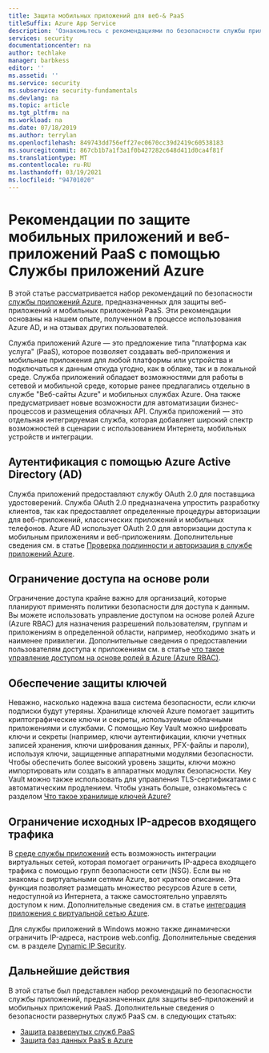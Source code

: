 ```yaml
---
title: Защита мобильных приложений для веб-& PaaS
titleSuffix: Azure App Service
description: 'Ознакомьтесь с рекомендациями по безопасности службы приложений Azure, чтобы защитить свои веб-приложения и мобильные приложения PaaS. '
services: security
documentationcenter: na
author: techlake
manager: barbkess
editor: ''
ms.assetid: ''
ms.service: security
ms.subservice: security-fundamentals
ms.devlang: na
ms.topic: article
ms.tgt_pltfrm: na
ms.workload: na
ms.date: 07/18/2019
ms.author: terrylan
ms.openlocfilehash: 849743dd756eff27ec0670cc39d2419c60538183
ms.sourcegitcommit: 867cb1b7a1f3a1f0b427282c648d411d0ca4f81f
ms.translationtype: MT
ms.contentlocale: ru-RU
ms.lasthandoff: 03/19/2021
ms.locfileid: "94701020"
---
```

# <a name="best-practices-for-securing-paas-web-and-mobile-applications-using-azure-app-service"></a>Рекомендации по защите мобильных приложений и веб-приложений PaaS с помощью Службы приложений Azure

В этой статье рассматривается набор рекомендаций по безопасности [службы приложений Azure](../../app-service/overview.md), предназначенных для защиты веб-приложений и мобильных приложений PaaS. Эти рекомендации основаны на нашем опыте, полученном в процессе использования Azure AD, и на отзывах других пользователей.

Служба приложений Azure — это предложение типа "платформа как услуга" (PaaS), которое позволяет создавать веб-приложения и мобильные приложения для любой платформы или устройства и подключаться к данным откуда угодно, как в облаке, так и в локальной среде. Служба приложений обладает возможностями для работы в сетевой и мобильной среде, которые ранее предлагались отдельно в службе "Веб-сайты Azure" и мобильных службах Azure. Она также предусматривает новые возможности для автоматизации бизнес-процессов и размещения облачных API. Служба приложений — это отдельная интегрируемая служба, которая добавляет широкий спектр возможностей в сценарии с использованием Интернета, мобильных устройств и интеграции.

## <a name="authenticate-through-azure-active-directory-ad"></a>Аутентификация с помощью Azure Active Directory (AD)
Служба приложений предоставляют службу OAuth 2.0 для поставщика удостоверений. Служба OAuth 2.0 предназначена упростить разработку клиентов, так как предоставляет определенные процедуры авторизации для веб-приложений, классических приложений и мобильных телефонов. Azure AD использует OAuth 2.0 для авторизации доступа к мобильным приложениям и веб-приложениям. Дополнительные сведения см. в статье [Проверка подлинности и авторизация в службе приложений Azure](../../app-service/overview-authentication-authorization.md).

## <a name="restrict-access-based-on-role"></a>Ограничение доступа на основе роли
Ограничение доступа крайне важно для организаций, которые планируют применять политики безопасности для доступа к данным. Вы можете использовать управление доступом на основе ролей Azure (Azure RBAC) для назначения разрешений пользователям, группам и приложениям в определенной области, например, необходимо знать и наименее привилегии. Дополнительные сведения о предоставлении пользователям доступа к приложениям см. в статье [что такое управление доступом на основе ролей в Azure (Azure RBAC)](../../role-based-access-control/overview.md).

## <a name="protect-your-keys"></a>Обеспечение защиты ключей
Неважно, насколько надежна ваша система безопасности, если ключи подписки будут утеряны. Хранилище ключей Azure помогает защитить криптографические ключи и секреты, используемые облачными приложениями и службами. С помощью Key Vault можно шифровать ключи и секреты (например, ключи аутентификации, ключи учетных записей хранения, ключи шифрования данных, PFX-файлы и пароли), используя ключи, защищенные аппаратными модулями безопасности. Чтобы обеспечить более высокий уровень защиты, ключи можно импортировать или создать в аппаратных модулях безопасности. Key Vault можно также использовать для управления TLS-сертификатами с автоматическим продлением. Чтобы узнать больше, ознакомьтесь с разделом [Что такое хранилище ключей Azure?](../../key-vault/general/overview.md)

## <a name="restrict-incoming-source-ip-addresses"></a>Ограничение исходных IP-адресов входящего трафика
В [среде службы приложений](../../app-service/environment/intro.md) есть возможность интеграции виртуальных сетей, которая помогает ограничить IP-адреса входящего трафика с помощью групп безопасности сети (NSG). Если вы не знакомы с виртуальными сетями Azure, вот краткое описание. Эта функция позволяет размещать множество ресурсов Azure в сети, недоступной из Интернета, а также самостоятельно управлять доступом к ним. Дополнительные сведения см. в статье [интеграция приложения с виртуальной сетью Azure](../../app-service/web-sites-integrate-with-vnet.md).

Для службы приложений в Windows можно также динамически ограничить IP-адреса, настроив web.config. Дополнительные сведения см. в разделе [Dynamic IP Security](/iis/configuration/system.webServer/security/dynamicIpSecurity/).


## <a name="next-steps"></a>Дальнейшие действия
В этой статье был представлен набор рекомендаций по безопасности службы приложений, предназначенных для защиты веб-приложений и мобильных приложений PaaS. Дополнительные сведения о безопасности развернутых служб PaaS см. в следующих статьях:

- [Защита развернутых служб PaaS](paas-deployments.md)
- [Защита баз данных PaaS в Azure](paas-applications-using-sql.md)